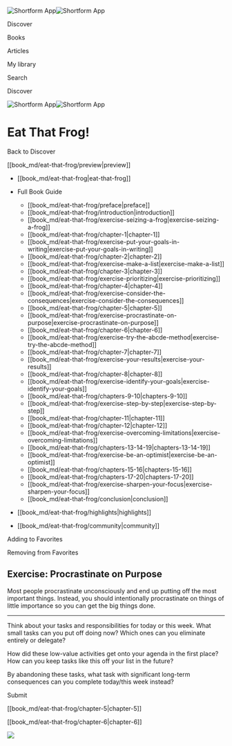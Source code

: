 ![Shortform App](/img/logo.36a2399e.svg)![Shortform App](/img/logo-dark.70c1b072.svg)

Discover

Books

Articles

My library

Search

Discover

![Shortform App](/img/logo.36a2399e.svg)![Shortform App](/img/logo-dark.70c1b072.svg)

# Eat That Frog!

Back to Discover

[[book_md/eat-that-frog/preview|preview]]

  * [[book_md/eat-that-frog|eat-that-frog]]
  * Full Book Guide

    * [[book_md/eat-that-frog/preface|preface]]
    * [[book_md/eat-that-frog/introduction|introduction]]
    * [[book_md/eat-that-frog/exercise-seizing-a-frog|exercise-seizing-a-frog]]
    * [[book_md/eat-that-frog/chapter-1|chapter-1]]
    * [[book_md/eat-that-frog/exercise-put-your-goals-in-writing|exercise-put-your-goals-in-writing]]
    * [[book_md/eat-that-frog/chapter-2|chapter-2]]
    * [[book_md/eat-that-frog/exercise-make-a-list|exercise-make-a-list]]
    * [[book_md/eat-that-frog/chapter-3|chapter-3]]
    * [[book_md/eat-that-frog/exercise-prioritizing|exercise-prioritizing]]
    * [[book_md/eat-that-frog/chapter-4|chapter-4]]
    * [[book_md/eat-that-frog/exercise-consider-the-consequences|exercise-consider-the-consequences]]
    * [[book_md/eat-that-frog/chapter-5|chapter-5]]
    * [[book_md/eat-that-frog/exercise-procrastinate-on-purpose|exercise-procrastinate-on-purpose]]
    * [[book_md/eat-that-frog/chapter-6|chapter-6]]
    * [[book_md/eat-that-frog/exercise-try-the-abcde-method|exercise-try-the-abcde-method]]
    * [[book_md/eat-that-frog/chapter-7|chapter-7]]
    * [[book_md/eat-that-frog/exercise-your-results|exercise-your-results]]
    * [[book_md/eat-that-frog/chapter-8|chapter-8]]
    * [[book_md/eat-that-frog/exercise-identify-your-goals|exercise-identify-your-goals]]
    * [[book_md/eat-that-frog/chapters-9-10|chapters-9-10]]
    * [[book_md/eat-that-frog/exercise-step-by-step|exercise-step-by-step]]
    * [[book_md/eat-that-frog/chapter-11|chapter-11]]
    * [[book_md/eat-that-frog/chapter-12|chapter-12]]
    * [[book_md/eat-that-frog/exercise-overcoming-limitations|exercise-overcoming-limitations]]
    * [[book_md/eat-that-frog/chapters-13-14-19|chapters-13-14-19]]
    * [[book_md/eat-that-frog/exercise-be-an-optimist|exercise-be-an-optimist]]
    * [[book_md/eat-that-frog/chapters-15-16|chapters-15-16]]
    * [[book_md/eat-that-frog/chapters-17-20|chapters-17-20]]
    * [[book_md/eat-that-frog/exercise-sharpen-your-focus|exercise-sharpen-your-focus]]
    * [[book_md/eat-that-frog/conclusion|conclusion]]
  * [[book_md/eat-that-frog/highlights|highlights]]
  * [[book_md/eat-that-frog/community|community]]



Adding to Favorites 

Removing from Favorites 

## Exercise: Procrastinate on Purpose

Most people procrastinate unconsciously and end up putting off the most important things. Instead, you should intentionally procrastinate on things of little importance so you can get the big things done.

* * *

Think about your tasks and responsibilities for today or this week. What small tasks can you put off doing now? Which ones can you eliminate entirely or delegate?

How did these low-value activities get onto your agenda in the first place? How can you keep tasks like this off your list in the future?

By abandoning these tasks, what task with significant long-term consequences can you complete today/this week instead?

Submit 

[[book_md/eat-that-frog/chapter-5|chapter-5]]

[[book_md/eat-that-frog/chapter-6|chapter-6]]

![](https://bat.bing.com/action/0?ti=56018282&Ver=2&mid=7bf9ee48-b1a2-4b98-8cd0-e56e367670fc&sid=49fff5b0636c11eeb9c611038afc8668&vid=4a005010636c11ee80c703d4c4a7acd5&vids=0&msclkid=N&pi=0&lg=en-US&sw=800&sh=600&sc=24&nwd=1&tl=Shortform%20%7C%20Eat%20That%20Frog!&p=https%3A%2F%2Fwww.shortform.com%2Fapp%2Fbook%2Feat-that-frog%2Fexercise-procrastinate-on-purpose&r=&lt=461&evt=pageLoad&sv=1&rn=192663)

